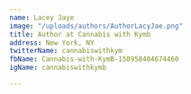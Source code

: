 ```yaml
---
name: Lacey Jaye
image: "/uploads/authors/AuthorLacyJae.png"
title: Author at Cannabis with Kymb
address: New York, NY
twitterName: cannabiswithkym
fbName: Cannabis-with-KymB-158958404674460
igName: cannabiswithkymb

---
```

